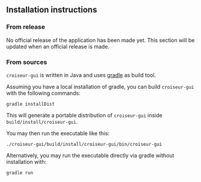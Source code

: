 <!--
SPDX-FileCopyrightText: 2023 Antoine Belvire
SPDX-License-Identifier: GPL-3.0-or-later
-->

## Installation instructions

### From release

No official release of the application has been made yet. This section will be updated when an
official release is made.

### From sources

`croiseur-gui` is written in Java and uses [gradle](https://gradle.org/) as build tool.

Assuming you have a local installation of gradle, you can build `croiseur-gui` with the following
commands:

```
gradle installDist
```

This will generate a portable distribution of `croiseur-gui` inside `build/install/croiseur-gui`.

You may then run the executable like this:

```
./croiseur-gui/build/install/croiseur-gui/bin/croiseur-gui
```

Alternatively, you may run the executable directly via gradle without installation with:

```
gradle run
```

